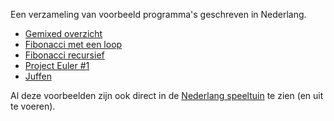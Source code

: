 Een verzameling van voorbeeld programma's geschreven in Nederlang.

- [Gemixed overzicht](voorbeeld.nl)
- [Fibonacci met een loop](fib-loop.nl)
- [Fibonacci recursief](fib-recursive.nl)
- [Project Euler #1](project-euler-1.nl)
- [Juffen](juffen.nl)

Al deze voorbeelden zijn ook direct in de [Nederlang speeltuin](https://dannyvankooten.github.io/nederlang/playground/) te zien (en uit te voeren).